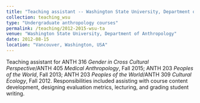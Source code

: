 ```yaml
---
title: "Teaching assistant -- Washington State University, Department of Anthropology"
collection: teaching_wsu
type: "Undergraduate anthropology courses"
permalink: /teaching/2012-2015-wsu-ta
venue: "Washington State University, Department of Anthropology"
date: 2012-08-15
location: "Vancouver, Washington, USA"
---
```


Teaching assistant for ANTH 316 *Gender in Cross Cultural Perspective*/ANTH 405 *Medical Anthropology*, Fall 2015; ANTH 203 *Peoples of the World*, Fall 2013; ANTH 203 *Peoples of the World*/ANTH 309 *Cultural Ecology*, Fall 2012. Responsibilities included assisting with course content development, designing evaluation metrics, lecturing, and grading student writing.
